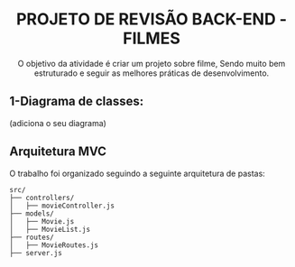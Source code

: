 <h1 align="center">PROJETO DE REVISÃO BACK-END - FILMES</h1>
<p align="center">O objetivo da atividade é criar um projeto sobre filme, Sendo muito bem estruturado e seguir as melhores práticas de desenvolvimento.</p>

## 1-Diagrama de classes:

(adiciona o seu diagrama)

## Arquitetura MVC
O trabalho foi organizado seguindo a seguinte arquitetura de pastas:

```
src/
├── controllers/
│   ├── movieController.js
├── models/
│   ├── Movie.js
│   ├── MovieList.js
├── routes/
│   ├── MovieRoutes.js
├── server.js
```
